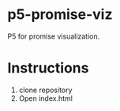 # p5-promise-viz
P5 for promise visualization. 

# Instructions

1. clone repository
2. Open index.html

